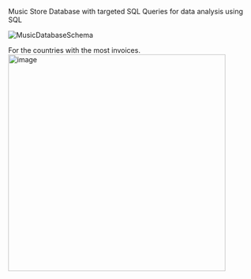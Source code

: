 Music Store Database with targeted SQL Queries for data analysis using SQL

![MusicDatabaseSchema](https://github.com/pratt12/Music_store_proj/assets/69366735/36f894af-5ad7-4abd-9bf4-7eebcbff95fe)

For the countries with the most invoices.
<img width="440" alt="image" src="https://github.com/pratt12/Music_store_proj/assets/69366735/5ad9f52b-00f6-4984-a8e6-adf013af278a">



